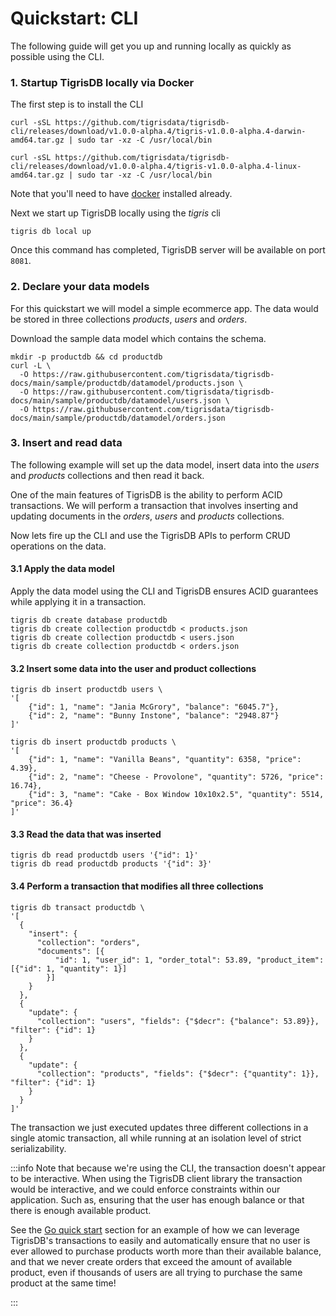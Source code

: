 # Quickstart: CLI

The following guide will get you up and running locally as quickly as
possible using the CLI.

### 1. Startup TigrisDB locally via Docker

The first step is to install the CLI

```shell title=macOS
curl -sSL https://github.com/tigrisdata/tigrisdb-cli/releases/download/v1.0.0-alpha.4/tigris-v1.0.0-alpha.4-darwin-amd64.tar.gz | sudo tar -xz -C /usr/local/bin
```

```shell title=Linux
curl -sSL https://github.com/tigrisdata/tigrisdb-cli/releases/download/v1.0.0-alpha.4/tigris-v1.0.0-alpha.4-linux-amd64.tar.gz | sudo tar -xz -C /usr/local/bin
```

Note that you'll need to have [docker](https://docs.docker.com/get-docker/)
installed already.

Next we start up TigrisDB locally using the _tigris_ cli

```shell
tigris db local up
```

Once this command has completed, TigrisDB server will be available on port
`8081`.

### 2. Declare your data models

For this quickstart we will model a simple ecommerce app. The data would be
stored in three collections _products_, _users_ and _orders_.

Download the sample data model which contains the schema.

```shell
mkdir -p productdb && cd productdb
curl -L \
  -O https://raw.githubusercontent.com/tigrisdata/tigrisdb-docs/main/sample/productdb/datamodel/products.json \
  -O https://raw.githubusercontent.com/tigrisdata/tigrisdb-docs/main/sample/productdb/datamodel/users.json \
  -O https://raw.githubusercontent.com/tigrisdata/tigrisdb-docs/main/sample/productdb/datamodel/orders.json
```

### 3. Insert and read data

The following example will set up the data model, insert data into the _users_
and _products_ collections and then read it back.

One of the main features of TigrisDB is the ability to perform ACID
transactions. We will perform a transaction that involves inserting and
updating documents in the _orders_, _users_ and _products_ collections.

Now lets fire up the CLI and use the TigrisDB APIs to perform CRUD operations on
the data.

#### 3.1 Apply the data model

Apply the data model using the CLI and TigrisDB ensures ACID guarantees
while applying it in a transaction.

```shell
tigris db create database productdb
tigris db create collection productdb < products.json
tigris db create collection productdb < users.json
tigris db create collection productdb < orders.json
```

#### 3.2 Insert some data into the user and product collections

```shell
tigris db insert productdb users \
'[
    {"id": 1, "name": "Jania McGrory", "balance": "6045.7"},
    {"id": 2, "name": "Bunny Instone", "balance": "2948.87"}
]'

tigris db insert productdb products \
'[
    {"id": 1, "name": "Vanilla Beans", "quantity": 6358, "price": 4.39},
    {"id": 2, "name": "Cheese - Provolone", "quantity": 5726, "price": 16.74},
    {"id": 3, "name": "Cake - Box Window 10x10x2.5", "quantity": 5514, "price": 36.4}
]'
```

#### 3.3 Read the data that was inserted

```shell
tigris db read productdb users '{"id": 1}'
tigris db read productdb products '{"id": 3}'
```

#### 3.4 Perform a transaction that modifies all three collections

```shell
tigris db transact productdb \
'[
  {
    "insert": {
      "collection": "orders",
      "documents": [{
          "id": 1, "user_id": 1, "order_total": 53.89, "product_item": [{"id": 1, "quantity": 1}]
        }]
    }
  },
  {
    "update": {
      "collection": "users", "fields": {"$decr": {"balance": 53.89}}, "filter": {"id": 1}
    }
  },
  {
    "update": {
      "collection": "products", "fields": {"$decr": {"quantity": 1}}, "filter": {"id": 1}
    }
  }
]'
```

The transaction we just executed updates three different collections in a
single atomic transaction, all while running at an isolation level of strict
serializability.

:::info
Note that because we're using the CLI, the transaction doesn't appear to be
interactive. When using the TigrisDB client library the transaction would be
interactive, and we could enforce constraints within our application. Such as,
ensuring that the user has enough balance or that there is enough available
product.

See the [Go quick start](with-go.md) section for an example of how we can
leverage TigrisDB's transactions to easily and automatically ensure that no
user is ever allowed to purchase products worth more than their available
balance, and that we never create orders that exceed the amount of available
product, even if thousands of users are all trying to purchase the same
product at the same time!

:::
